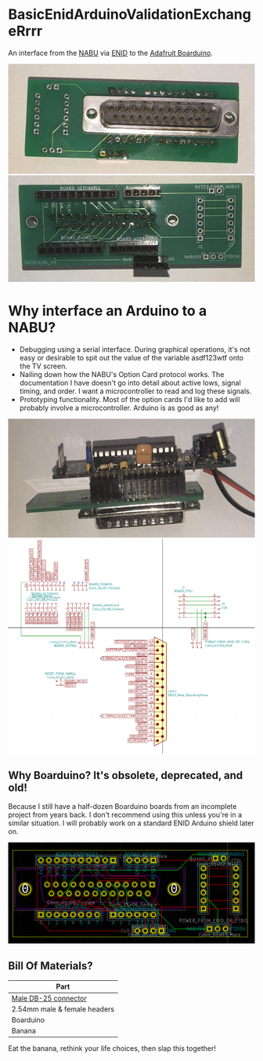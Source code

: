# BasicEnidArduinoValidationExchangeRrrr
An interface from the [NABU](https://nabu.ca/) via [ENID](https://github.com/mackiea/ExternalNabuInterfaceDevice) to the [Adafruit Boarduino](https://www.gravitech.us/usbboacokitv.html).

![Bottom](/Bottom.png)
![Top](/Top.png)

# Why interface an Arduino to a NABU?
* Debugging using a serial interface. During graphical operations, it's not easy or desirable to spit out the value of the variable asdf123wtf onto the TV screen.
* Nailing down how the NABU's Option Card protocol works. The documentation I have doesn't go into detail about active lows, signal timing, and order. I want a microcontroller to read and log these signals.
* Prototyping functionality. Most of the option cards I'd like to add will probably involve a microcontroller. Arduino is as good as any!

![Side with Boarduino](/SideWithBoarduino.png)
![schematic](/Beaver.Schematic.png)

## Why Boarduino? It's obsolete, deprecated, and old!
Because I still have a half-dozen Boarduino boards from an incomplete project from years back. I don't recommend using this unless you're in a similar situation. I will probably work on a standard ENID Arduino shield later on.

![pcb](/Beaver.PCB.png)

## Bill Of Materials?
|Part|
|----|
|[Male DB-25 connector](https://www.digikey.ca/en/products/detail/adam-tech/DB25-PT-1/9832353?so=80268516&content=productdetail_CA&mkt_tok=MDI4LVNYSy01MDcAAAGKN8fie8Y-7Hh2L_QOUR0o5PEybW02wXRuSnJHNaHE-498B2KL8l0akRq-CO76D-x000gPta5qhzrv-7rck9JXzVGoOTc-avJm5PfcgFbQ)|
|2.54mm male & female headers|
|Boarduino|
|Banana|

Eat the banana, rethink your life choices, then slap this together!
